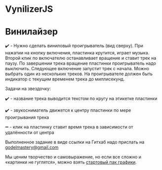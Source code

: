 # VynilizerJS

# Винилайзер

:heavy_check_mark: - Нужно сделать виниловый проигрыватель (вид сверху). При нажатии на кнопку включения, пластинка крутится, играет музыка. Второй клик по включателю останавливает вращение и ставит трек на паузу. По завершении трека вращение пластинки проигрыватель надо выключить. Следующее включение запустит трек с начала. Можно выбрать один из нескольких треков. На проигрывателе должен быть индикатор с текущим временем трека до миллисекунд. 

Задачи на звездочку: 

:heavy_check_mark: - название трека выводится текстом по кругу на этикетке пластинки 

:heavy_check_mark: - звукосниматель движется к центру пластинки по мере проигрывания трека 

:heavy_minus_sign: - клик на пластинку ставит время трека в зависимости от удалённости от центра 

Выполненное задание в виде ссылки на Гитхаб надо прислать на godelmastery@gmail.com 

Мы ценим творчество и самовыражение, но если все сложно и «картинки не гуглятся», можно взять [стартовый пак графики](https://drive.google.com/file/d/1sMncoTmMUZbhrfF77avVB8HpXwWRal3A/view?usp=sharing). 
